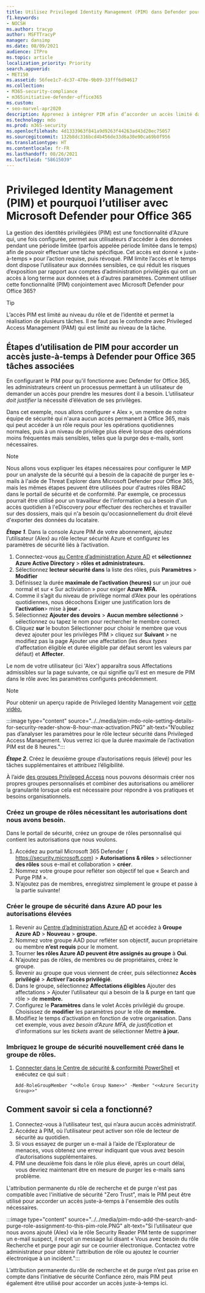 ```yaml
---
title: Utilisez Privileged Identity Management (PIM) dans Defender pour Office 365.
f1.keywords:
- NOCSH
ms.author: tracyp
author: MSFTTracyP
manager: dansimp
ms.date: 08/09/2021
audience: ITPro
ms.topic: article
localization_priority: Priority
search.appverid:
- MET150
ms.assetid: 56fee1c7-dc37-470e-9b09-33fff6d94617
ms.collection:
- M365-security-compliance
- m365initiative-defender-office365
ms.custom:
- seo-marvel-apr2020
description: Apprenez à intégrer PIM afin d’accorder un accès limité dans le temps et juste-à-temps aux utilisateurs pour effectuer des tâches de privilège élevé dans Microsoft Defender pour Office 365, réduisant ainsi les risques pour vos données.
ms.technology: mdo
ms.prod: m365-security
ms.openlocfilehash: 4d1333963f841a9d9263f44263ad43d20ec75057
ms.sourcegitcommit: 132b8dc316bcd4b456de33d6a30e90ca69b0f956
ms.translationtype: HT
ms.contentlocale: fr-FR
ms.lasthandoff: 08/26/2021
ms.locfileid: "58615039"
---
```

# <a name="privileged-identity-management-pim-and-why-to-use-it-with-microsoft-defender-for-office-365"></a>Privileged Identity Management (PIM) et pourquoi l’utiliser avec Microsoft Defender pour Office 365

La gestion des identités privilégiées (PIM) est une fonctionnalité d'Azure qui, une fois configurée, permet aux utilisateurs d'accéder à des données pendant une période limitée (parfois appelée période limitée dans le temps) afin de pouvoir effectuer une tâche spécifique. Cet accès est donné « juste-à-temps » pour l’action requise, puis révoqué. PIM limite l’accès et le temps dont dispose l’utilisateur aux données sensibles, ce qui réduit les risques d’exposition par rapport aux comptes d’administration privilégiés qui ont un accès à long terme aux données et à d’autres paramètres. Comment utiliser cette fonctionnalité (PIM) conjointement avec Microsoft Defender pour Office 365?

> [!TIP]
> L’accès PIM est limité au niveau du rôle et de l’identité et permet la réalisation de plusieurs tâches. Il ne faut pas le confondre avec Privileged Access Management (PAM) qui est limité au niveau de la tâche.

## <a name="steps-to-use-pim-to-grant-just-in-time-access-to-defender-for-office-365-related-tasks"></a>Étapes d’utilisation de PIM pour accorder un accès juste-à-temps à Defender pour Office 365 tâches associées

En configurant le PIM pour qu'il fonctionne avec Defender for Office 365, les administrateurs créent un processus permettant à un utilisateur de demander un accès pour prendre les mesures dont il a besoin. L’utilisateur *doit justifier* la nécessité d’élévation de ses privilèges.

Dans cet exemple, nous allons configurer « Alex », un membre de notre équipe de sécurité qui n'aura aucun accès permanent à Office 365, mais qui peut accéder à un rôle requis pour les opérations quotidiennes normales, puis à un niveau de privilège plus élevé lorsque des opérations moins fréquentes mais sensibles, telles que la purge des e-mails, sont nécessaires.

> [!NOTE]
> Nous allons vous expliquer les étapes nécessaires pour configurer le MIP pour un analyste de la sécurité qui a besoin de la capacité de purger les e-mails à l'aide de Threat Explorer dans Microsoft Defender pour Office 365, mais les mêmes étapes peuvent être utilisées pour d'autres rôles RBAC dans le portail de sécurité et de conformité. Par exemple, ce processus pourrait être utilisé pour un travailleur de l'information qui a besoin d'un accès quotidien à l'eDiscovery pour effectuer des recherches et travailler sur des dossiers, mais qui n'a besoin qu'occasionnellement du droit élevé d'exporter des données du locataire.


***Étape 1***. Dans la console Azure PIM de votre abonnement, ajoutez l’utilisateur (Alex) au rôle lecteur sécurité Azure et configurez les paramètres de sécurité liés à l’activation.

1. Connectez-vous [au Centre d’administration Azure AD](https://aad.portal.azure.com/) et **sélectionnez Azure Active Directory**  >  **rôles et administrateurs.**
2. Sélectionnez **lecteur sécurité dans** la liste des rôles, puis **Paramètres**  >  **Modifier**
3. Définissez la durée **maximale de l’activation (heures)** sur un jour oué normal et sur « Sur activiation » pour exiger **Azure MFA.**
4. Comme il s’agit du niveau de privilège normal d’Alex pour les opérations quotidiennes, nous décochons Exiger une justification lors de **l’activation**> mise à **jour .**
5. Sélectionnez **Ajouter des devoirs**  >  **Aucun membre sélectionné** > sélectionnez ou tapez le nom pour rechercher le membre correct.
6. Cliquez **sur** le bouton Sélectionner pour choisir le membre que vous devez ajouter pour les privilèges PIM > cliquez sur  **Suivant** > ne modifiez pas la page Ajouter une affectation (les deux *types* d’affectation éligible et durée éligible par défaut seront les valeurs par défaut) et **Affecter**.

Le nom de votre utilisateur (ici 'Alex') apparaîtra sous Affectations admissibles sur la page suivante, ce qui signifie qu'il est en mesure de PIM dans le rôle avec les paramètres configurés précédemment.

> [!NOTE]
> Pour obtenir un aperçu rapide de Privileged Identity Management voir [cette vidéo.](https://www.youtube.com/watch?v=VQMAg0sa_lE)

:::image type="content" source="../../media/pim-mdo-role-setting-details-for-security-reader-show-8-hour-max-activation.PNG" alt-text="N’oubliez pas d’analyser les paramètres pour le rôle lecteur sécurité dans Privileged Access Management. Vous verrez ici que la durée maximale de l’activation PIM est de 8 heures.":::

***Étape 2***. Créez le deuxième groupe d’autorisations requis (élevé) pour les tâches supplémentaires et attribuez l’éligibilité.

À l’aide [des groupes Privileged Access](/azure/active-directory/privileged-identity-management/groups-features) nous pouvons désormais créer nos propres groupes personnalisés et combiner des autorisations ou améliorer la granularité lorsque cela est nécessaire pour répondre à vos pratiques et besoins organisationnels.

### <a name="create-a-role-group-requiring-the-permissions-we-need"></a>Créez un groupe de rôles nécessitant les autorisations dont nous avons besoin.

Dans le portail de sécurité, créez un groupe de rôles personnalisé qui contient les autorisations que nous voulons. 

1. Accédez au portail Microsoft 365 Defender ( https://security.microsoft.com)  >  **Autorisations & rôles** > sélectionner **des rôles** sous e-mail et collaboration > **créer**.
2. Nommez votre groupe pour refléter son objectif tel que « Search and Purge PIM ».
3. N’ajoutez pas de membres, enregistrez simplement le groupe et passe à la partie suivante!

### <a name="create-the-security-group-in-azure-ad-for-elevated-permissions"></a>Créer le groupe de sécurité dans Azure AD pour les autorisations élevées

1. Revenir au [Centre d’administration Azure AD](https://aad.portal.azure.com/) et accédez à **Groupe Azure AD**  >  **Nouveau**  >  **groupe.**
2. Nommez votre groupe AAD pour refléter son objectif, aucun propriétaire ou membre **n’est requis** pour le moment.
3. Tourner **les rôles Azure AD peuvent être assignés au groupe** à **Oui**.
4. N’ajoutez pas de rôles, de membres ou de propriétaires, créez le groupe.
5. Revenir au groupe que vous viennent de créer, puis sélectionnez **Accès privilégié**  >  **Activer l’accès privilégié**.
6. Dans le groupe, sélectionnez **Affectations éligibles** Ajouter des affectations > Ajouter l’utilisateur qui a besoin de la & purge en tant que rôle  >   de **membre.**
7. Configurez le **Paramètres** dans le volet Accès privilégié du groupe. Choisissez de **modifier** les paramètres pour le rôle de **membre.**
8. Modifiez le temps d’activation en fonction de votre organisation. Dans cet exemple, vous avez *besoin d’Azure MFA,* *de justification* et d’informations sur les *tickets* avant de sélectionner Mettre **à jour.**

### <a name="nest-the-newly-created-security-group-into-the-role-group"></a>Imbriquez le groupe de sécurité nouvellement créé dans le groupe de rôles.

1. [Connecter dans le Centre de sécurité & conformité PowerShell](/powershell/exchange/connect-to-scc-powershell) et exécutez ce qui suit :

    `Add-RoleGroupMember "<<Role Group Name>>" -Member "<<Azure Security Group>>"`


## <a name="how-do-you-know-this-worked"></a>Comment savoir si cela a fonctionné?

1. Connectez-vous à l’utilisateur test, qui n’aura aucun accès administratif.
2. Accédez à PIM, où l’utilisateur peut activer son rôle de lecteur de sécurité au quotidien.
3. Si vous essayez de purger un e-mail à l’aide de l’Explorateur de menaces, vous obtenez une erreur indiquant que vous avez besoin d’autorisations supplémentaires.
4. PIM une deuxième fois dans le rôle plus élevé, après un court délai, vous devriez maintenant être en mesure de purger les e-mails sans problème.

L'attribution permanente du rôle de recherche et de purge n'est pas compatible avec l'initiative de sécurité "Zero Trust", mais le PIM peut être utilisé pour accorder un accès juste-à-temps à l'ensemble des outils nécessaires.

:::image type="content" source="../../media/pim-mdo-add-the-search-and-purge-role-assignment-to-this-pim-role.PNG" alt-text="Si l’utilisateur que nous avons ajouté (Alex) via le rôle Security Reader PIM tente de supprimer un e-mail suspect, il reçoit un message lui disant « Vous avez besoin du rôle Recherche et purge pour agir sur ce courrier électronique. Contactez votre administrateur pour obtenir l’attribution de rôle ou ajoutez le courrier électronique à un incident.":::

L’attribution permanente du rôle de recherche et de purge n’est pas prise en compte dans l’initiative de sécurité Confiance zéro, mais PIM peut également être utilisé pour accorder un accès juste-à-temps ici.
